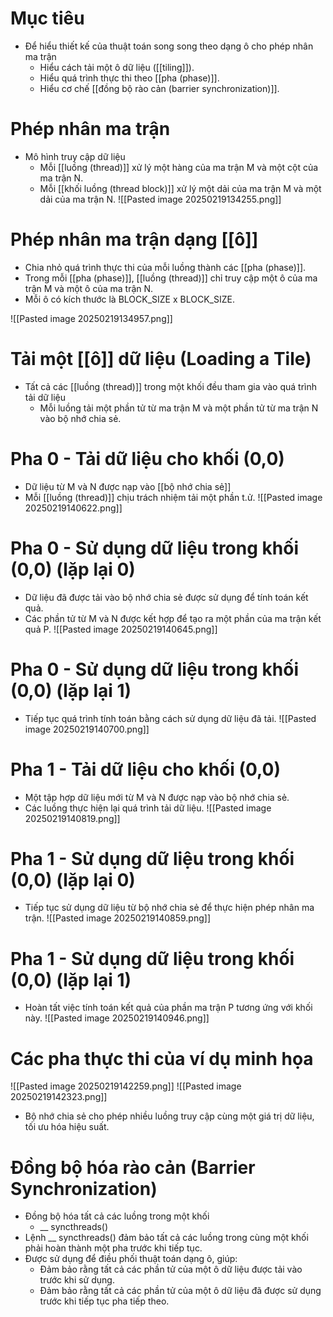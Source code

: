 # Mục tiêu
- Để hiểu thiết kế của thuật toán song song theo dạng ô cho phép nhân ma trận
	- Hiểu cách tải một ô dữ liệu ([[tiling]]).
	- Hiểu quá trình thực thi theo [[pha (phase)]].
	- Hiểu cơ chế [[đồng bộ rào cản (barrier synchronization)]].
# Phép nhân ma trận
- Mô hình truy cập dữ liệu
	- Mỗi [[luồng (thread)]] xử lý một hàng của ma trận M và một cột của ma trận N.
	- Mỗi [[khối luồng (thread block)]] xử lý một dải của ma trận M và một dải của ma trận N.
![[Pasted image 20250219134255.png]]
# Phép nhân ma trận dạng [[ô]]
- Chia nhỏ quá trình thực thi của mỗi luồng thành các [[pha (phase)]].
- Trong mỗi [[pha (phase)]], [[luồng (thread)]] chỉ truy cập một ô của ma trận M và một ô của ma trận N.
- Mỗi ô có kích thước là BLOCK_SIZE x BLOCK_SIZE.

![[Pasted image 20250219134957.png]]

# Tải một [[ô]] dữ liệu (Loading a Tile)
- Tất cả các [[luồng (thread)]] trong một khối đều tham gia vào quá trình tải dữ liệu
	-   Mỗi luồng tải một phần tử từ ma trận M và một phần tử  từ ma trận N vào bộ nhớ chia sẻ.
# Pha 0 - Tải dữ liệu cho khối (0,0)
- Dữ liệu từ M và N được nạp vào [[bộ nhớ chia sẻ]]
- Mỗi [[luồng (thread)]] chịu trách nhiệm tải một phần t.ử.
![[Pasted image 20250219140622.png]]

# Pha 0 - Sử dụng dữ liệu trong khối (0,0) (lặp lại 0)
- Dữ liệu đã được tải vào bộ nhớ chia sẻ được sử dụng để tính toán kết quả.
- Các phần tử từ M và N được kết hợp để tạo ra một phần của ma trận kết quả P.
![[Pasted image 20250219140645.png]]

# Pha 0 - Sử dụng dữ liệu trong khối (0,0) (lặp lại 1)
- Tiếp tục quá trình tính toán bằng cách sử dụng dữ liệu đã tải.
![[Pasted image 20250219140700.png]]
# Pha 1 - Tải dữ liệu cho khối (0,0)
- Một tập hợp dữ liệu mới từ M và N được nạp vào bộ nhớ chia sẻ.
- Các luồng thực hiện lại quá trình tải dữ liệu.
![[Pasted image 20250219140819.png]]
# Pha 1 - Sử dụng dữ liệu trong khối (0,0) (lặp lại 0)
- Tiếp tục sử dụng dữ liệu từ bộ nhớ chia sẻ để thực hiện phép nhân ma trận.
![[Pasted image 20250219140859.png]]
# Pha 1 - Sử dụng dữ liệu trong khối (0,0) (lặp lại 1)
- Hoàn tất việc tính toán kết quả của phần ma trận P tương ứng với khối này.
![[Pasted image 20250219140946.png]]
# Các pha thực thi của ví dụ minh họa
![[Pasted image 20250219142259.png]]
![[Pasted image 20250219142323.png]]
- Bộ nhớ chia sẻ cho phép nhiều luồng truy cập cùng một giá trị dữ liệu, tối ưu hóa hiệu suất.
# Đồng bộ hóa rào cản (Barrier Synchronization)
- Đồng bộ hóa tất cả các luồng trong một khối
	- __ syncthreads()
- Lệnh __ syncthreads() đảm bảo tất cả các luồng trong cùng một khối phải hoàn thành một pha trước khi tiếp tục.
- Được sử dụng để điều phối thuật toán dạng ô, giúp:
	- Đảm bảo rằng tất cả các phần tử của một ô dữ liệu được tải vào trước khi sử dụng.
	- Đảm bảo rằng tất cả các phần tử của một ô dữ liệu đã được sử dụng trước khi tiếp tục pha tiếp theo.
	
